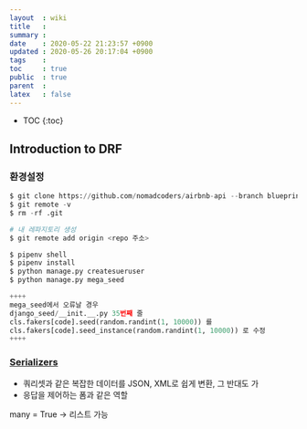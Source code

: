 ```yaml
---
layout  : wiki
title   : 
summary : 
date    : 2020-05-22 21:23:57 +0900
updated : 2020-05-26 20:17:04 +0900
tags    : 
toc     : true
public  : true
parent  : 
latex   : false
---
```

* TOC
{:toc}

## Introduction to DRF

### 환경설정

```python
$ git clone https://github.com/nomadcoders/airbnb-api --branch blueprint --single-branch awesome-api-course
$ git remote -v
$ rm -rf .git

# 내 레파지토리 생성
$ git remote add origin <repo 주소>
```

```python
$ pipenv shell
$ pipenv install
$ python manage.py createsueruser
$ python manage.py mega_seed

++++
mega_seed에서 오류날 경우
django_seed/__init.__.py 35번째 줄
cls.fakers[code].seed(random.randint(1, 10000)) 를
cls.fakers[code].seed_instance(random.randint(1, 10000)) 로 수정
++++
```

### [Serializers](https://www.django-rest-framework.org/)

- 쿼리셋과 같은 복잡한 데이터를 JSON, XML로 쉽게 변환, 그 반대도 가
- 응답을 제어하는 폼과 같은 역할


many = True -> 리스트 가능

